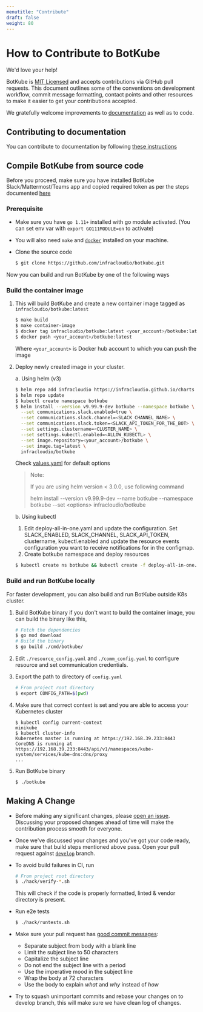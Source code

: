 ```yaml
---
menutitle: "Contribute"
draft: false
weight: 80
---
```


# How to Contribute to BotKube

We'd love your help!

BotKube is [MIT Licensed](LICENSE) and accepts contributions via GitHub pull requests. This document outlines some of the conventions on development workflow, commit message formatting, contact points and other resources to make it easier to get your contributions accepted.

We gratefully welcome improvements to [documentation](https://www.botkube.io/ "Go to documentation site") as well as to code.

## Contributing to documentation

You can contribute to documentation by following [these instructions](https://github.com/infracloudio/botkube-docs#contributing "Contributing to BotKube Docs")

## Compile BotKube from source code

Before you proceed, make sure you have installed BotKube Slack/Mattermost/Teams app and copied required token as per the steps documented [here](https://www.botkube.io/installation/)

### Prerequisite

* Make sure you have `go 1.11+` installed with go module activated. (You can set env var with `export GO111MODULE=on` to activate)

* You will also need `make` and [`docker`](https://docs.docker.com/install/) installed on your
machine.
* Clone the source code
   ```sh
   $ git clone https://github.com/infracloudio/botkube.git
   ```

Now you can build and run BotKube by one of the following ways

### Build the container image

1. This will build BotKube and create a new container image tagged as `infracloudio/botkube:latest`
   ```sh
   $ make build
   $ make container-image
   $ docker tag infracloudio/botkube:latest <your_account>/botkube:latest
   $ docker push <your_account>/botkube:latest
   ```
   Where `<your_account>` is Docker hub account to which you can push the image

2. Deploy newly created image in your cluster.

   a. Using helm (v3)

   ```sh
   $ helm repo add infracloudio https://infracloudio.github.io/charts
   $ helm repo update
   $ kubectl create namespace botkube
   $ helm install --version v9.99.9-dev botkube --namespace botkube \
     --set communications.slack.enabled=true \
     --set communications.slack.channel=<SLACK_CHANNEL_NAME> \
     --set communications.slack.token=<SLACK_API_TOKEN_FOR_THE_BOT> \
     --set settings.clustername=<CLUSTER_NAME> \
     --set settings.kubectl.enabled=<ALLOW_KUBECTL> \
     --set image.repository=<your_account>/botkube \
     --set image.tag=latest \
     infracloudio/botkube
   ```

   Check [values.yaml](https://github.com/infracloudio/botkube/blob/develop/helm/botkube/values.yaml) for default options

   > Note:
   >
   > If you are using helm version < 3.0.0, use following command
   >
   > helm install --version v9.99.9-dev --name botkube --namespace botkube --set \<options\> infracloudio/botkube

   b. Using kubectl

     1. Edit deploy-all-in-one.yaml and update the configuration.
        Set SLACK_ENABLED, SLACK_CHANNEL, SLACK_API_TOKEN, clustername, kubectl.enabled and update the resource events configuration you want to receive notifications for in the configmap.
     2. Create botkube namespace and deploy resources
     ```sh
     $ kubectl create ns botkube && kubectl create -f deploy-all-in-one.yaml -n botkube
     ```

### Build and run BotKube locally

For faster development, you can also build and run BotKube outside K8s cluster.

1. Build BotKube binary if you don't want to build the container image, you can build the binary like this,
   ```sh
   # Fetch the dependencies
   $ go mod download
   # Build the binary
   $ go build ./cmd/botkube/
   ```
2. Edit `./resource_config.yaml` and `./comm_config.yaml` to configure resource and set communication credentials.

3. Export the path to directory of `config.yaml`
   ```sh
   # From project root directory
   $ export CONFIG_PATH=$(pwd)
   ```
4. Make sure that correct context is set and you are able to access your Kubernetes cluster
   ```console
   $ kubectl config current-context
   minikube
   $ kubectl cluster-info
   Kubernetes master is running at https://192.168.39.233:8443
   CoreDNS is running at https://192.168.39.233:8443/api/v1/namespaces/kube-system/services/kube-dns:dns/proxy
   ...
	```
5. Run BotKube binary
   ```sh
   $ ./botkube
   ```

## Making A Change

* Before making any significant changes, please [open an issue](https://github.com/infracloudio/botkube/issues). Discussing your proposed changes ahead of time will make the contribution process smooth for everyone.

* Once we've discussed your changes and you've got your code ready, make sure that build steps mentioned above pass. Open your pull request against [`develop`](http://github.com/infracloudio/botkube/tree/develop) branch.

* To avoid build failures in CI, run
  ```sh
  # From project root directory
  $ ./hack/verify-*.sh
  ```
  This will check if the code is properly formatted, linted & vendor directory is present.

* Run e2e tests
  ```sh
  $ ./hack/runtests.sh
  ```

* Make sure your pull request has [good commit messages](https://chris.beams.io/posts/git-commit/):
  * Separate subject from body with a blank line
  * Limit the subject line to 50 characters
  * Capitalize the subject line
  * Do not end the subject line with a period
  * Use the imperative mood in the subject line
  * Wrap the body at 72 characters
  * Use the body to explain _what_ and _why_ instead of _how_

* Try to squash unimportant commits and rebase your changes on to develop branch, this will make sure we have clean log of changes.
